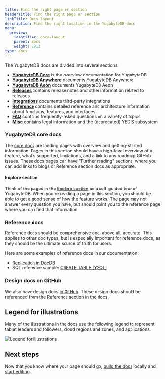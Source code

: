 ```yaml
---
title: Find the right page or section
headerTitle: Find the right page or section
linkTitle: Docs layout
description: Find the right location in the YugabyteDB docs
menu:
  preview:
    identifier: docs-layout
    parent: docs
    weight: 2912
type: docs
---
```


The YugabyteDB docs are divided into several sections:

* [**YugabyteDB Core**](/stable/) is the overview documentation for YugabyteDB
* [**YugabyteDB Anywhere**](/stable/yugabyte-platform/) documents YugabyteDB Anywhere
* [**YugabyteDB Aeon**](/stable/yugabyte-cloud/) documents YugabyteDB Aeon
* [**Releases**](/stable/releases/) contains release notes and other information related to releases
* [**Integrations**](/stable/integrations/) documents third-party integrations
* [**Reference**](/stable/reference/configuration/) contains detailed reference and architecture information about functions, features, and interfaces
* [**FAQ**](/stable/faq/general/) contains frequently-asked questions on a variety of topics
* [**Misc**](/stable/legal/) contains legal information and the (deprecated) YEDIS subsystem

### YugabyteDB core docs

The [core docs](/stable/) are landing pages with overview and getting-started information. Pages in this section should have a high-level overview of a feature, what's supported, limitations, and a link to any roadmap GitHub issues. These docs pages can have "Further reading" sections, where you can add links to blogs or Reference section docs as appropriate.

#### Explore section

Think of the pages in the [Explore section](/stable/explore/) as a self-guided tour of YugabyteDB. When you're reading a page in this section, you should be able to get a good sense of how the feature works. The page may not answer every question you have, but should point you to the reference page where you can find that information.

### Reference docs

Reference docs should be comprehensive and, above all, accurate. This applies to other doc types, but is especially important for reference docs, as they should be the ultimate source of truth for users.

Here are some examples of reference docs in our documentation:

* [Replication in DocDB](/stable/architecture/docdb-replication/replication/)
* SQL reference sample: [CREATE TABLE [YSQL]](/stable/api/ysql/the-sql-language/statements/ddl_create_table/)

### Design docs on GitHub

We also have design docs [in GitHub](https://github.com/yugabyte/yugabyte-db/tree/master/architecture/design). These design docs should be referenced from the Reference section in the docs.

## Legend for illustrations

Many of the illustrations in the docs use the following legend to represent tablet leaders and followers, cloud regions and zones, and applications.

![Legend for illustrations](/images/develop/global-apps/global-database-legend.png)

## Next steps

Now that you know where your page should go, [build the docs](../docs-build/) locally and [start editing](../docs-edit/).
